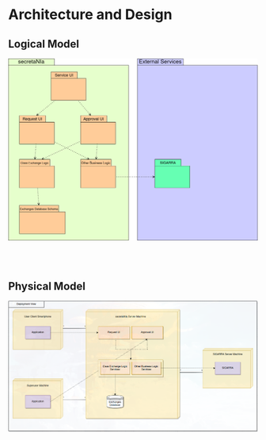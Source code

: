 # Architecture and Design

## Logical Model  

![logical diagram](../images/logical_diagram.png)

<br/><br/>

## Physical Model

![physical diagram](../images/physical_diagram.png)
